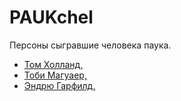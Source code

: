 # PAUKchel
<html>
<head>
Персоны сыгравшие человека паука.
</head>
<body>
<ul>
<li><a href="TXX.html">Том Холланд,</a></li>
<li><a href="TMX.html">Тоби Магуаер,</a></li>
<li><a href="AGX.html">Эндрю Гарфилд.</a></li>
</ul>
<table>
</table>
</body>
</html>
